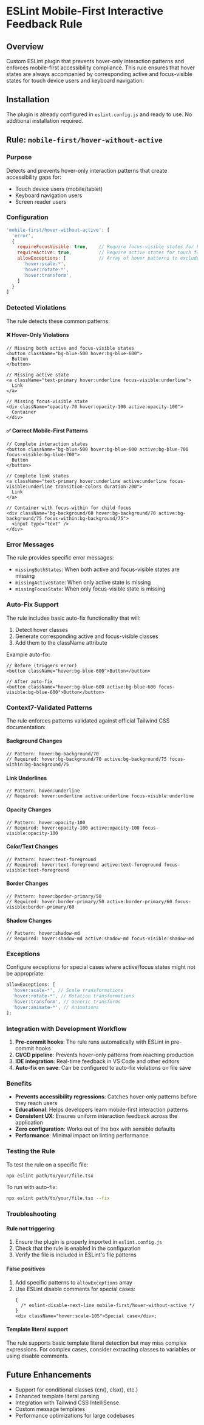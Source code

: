 # ESLint Mobile-First Interactive Feedback Rule

## Overview

Custom ESLint plugin that prevents hover-only interaction patterns and enforces mobile-first
accessibility compliance. This rule ensures that hover states are always accompanied by
corresponding active and focus-visible states for touch device users and keyboard navigation.

## Installation

The plugin is already configured in `eslint.config.js` and ready to use. No additional installation
required.

## Rule: `mobile-first/hover-without-active`

### Purpose

Detects and prevents hover-only interaction patterns that create accessibility gaps for:

- Touch device users (mobile/tablet)
- Keyboard navigation users
- Screen reader users

### Configuration

```javascript
'mobile-first/hover-without-active': [
  'error',
  {
    requireFocusVisible: true,    // Require focus-visible states for keyboard navigation
    requireActive: true,          // Require active states for touch feedback
    allowExceptions: [            // Array of hover patterns to exclude from checking
      'hover:scale-*',
      'hover:rotate-*',
      'hover:transform',
    ]
  }
]
```

### Detected Violations

The rule detects these common patterns:

#### ❌ Hover-Only Violations

```tsx
// Missing both active and focus-visible states
<button className="bg-blue-500 hover:bg-blue-600">
  Button
</button>

// Missing active state
<a className="text-primary hover:underline focus-visible:underline">
  Link
</a>

// Missing focus-visible state
<div className="opacity-70 hover:opacity-100 active:opacity-100">
  Container
</div>
```

#### ✅ Correct Mobile-First Patterns

```tsx
// Complete interaction states
<button className="bg-blue-500 hover:bg-blue-600 active:bg-blue-700 focus-visible:bg-blue-700">
  Button
</button>

// Complete link states
<a className="text-primary hover:underline active:underline focus-visible:underline transition-colors duration-200">
  Link
</a>

// Container with focus-within for child focus
<div className="bg-background/60 hover:bg-background/70 active:bg-background/75 focus-within:bg-background/75">
  <input type="text" />
</div>
```

### Error Messages

The rule provides specific error messages:

- `missingBothStates`: When both active and focus-visible states are missing
- `missingActiveState`: When only active state is missing
- `missingFocusState`: When only focus-visible state is missing

### Auto-Fix Support

The rule includes basic auto-fix functionality that will:

1. Detect hover classes
2. Generate corresponding active and focus-visible classes
3. Add them to the className attribute

Example auto-fix:

```tsx
// Before (triggers error)
<button className="hover:bg-blue-600">Button</button>

// After auto-fix
<button className="hover:bg-blue-600 active:bg-blue-600 focus-visible:bg-blue-600">Button</button>
```

### Context7-Validated Patterns

The rule enforces patterns validated against official Tailwind CSS documentation:

#### Background Changes

```tsx
// Pattern: hover:bg-background/70
// Required: hover:bg-background/70 active:bg-background/75 focus-within:bg-background/75
```

#### Link Underlines

```tsx
// Pattern: hover:underline
// Required: hover:underline active:underline focus-visible:underline
```

#### Opacity Changes

```tsx
// Pattern: hover:opacity-100
// Required: hover:opacity-100 active:opacity-100 focus-visible:opacity-100
```

#### Color/Text Changes

```tsx
// Pattern: hover:text-foreground
// Required: hover:text-foreground active:text-foreground focus-visible:text-foreground
```

#### Border Changes

```tsx
// Pattern: hover:border-primary/50
// Required: hover:border-primary/50 active:border-primary/60 focus-visible:border-primary/60
```

#### Shadow Changes

```tsx
// Pattern: hover:shadow-md
// Required: hover:shadow-md active:shadow-md focus-visible:shadow-md
```

### Exceptions

Configure exceptions for special cases where active/focus states might not be appropriate:

```javascript
allowExceptions: [
  'hover:scale-*', // Scale transformations
  'hover:rotate-*', // Rotation transformations
  'hover:transform', // Generic transforms
  'hover:animate-*', // Animations
];
```

### Integration with Development Workflow

1. **Pre-commit hooks**: The rule runs automatically with ESLint in pre-commit hooks
2. **CI/CD pipeline**: Prevents hover-only patterns from reaching production
3. **IDE integration**: Real-time feedback in VS Code and other editors
4. **Auto-fix on save**: Can be configured to auto-fix violations on file save

### Benefits

- **Prevents accessibility regressions**: Catches hover-only patterns before they reach users
- **Educational**: Helps developers learn mobile-first interaction patterns
- **Consistent UX**: Ensures uniform interaction feedback across the application
- **Zero configuration**: Works out of the box with sensible defaults
- **Performance**: Minimal impact on linting performance

### Testing the Rule

To test the rule on a specific file:

```bash
npx eslint path/to/your/file.tsx
```

To run with auto-fix:

```bash
npx eslint path/to/your/file.tsx --fix
```

### Troubleshooting

#### Rule not triggering

1. Ensure the plugin is properly imported in `eslint.config.js`
2. Check that the rule is enabled in the configuration
3. Verify the file is included in ESLint's file patterns

#### False positives

1. Add specific patterns to `allowExceptions` array
2. Use ESLint disable comments for special cases:
   ```tsx
   {
     /* eslint-disable-next-line mobile-first/hover-without-active */
   }
   <div className="hover:scale-105">Special case</div>;
   ```

#### Template literal support

The rule supports basic template literal detection but may miss complex expressions. For complex
cases, consider extracting classes to variables or using disable comments.

## Future Enhancements

- Support for conditional classes (cn(), clsx(), etc.)
- Enhanced template literal parsing
- Integration with Tailwind CSS IntelliSense
- Custom message templates
- Performance optimizations for large codebases
